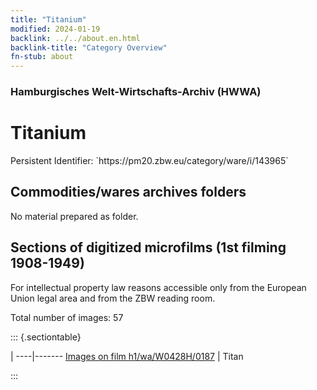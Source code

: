 ```yaml
---
title: "Titanium"
modified: 2024-01-19
backlink: ../../about.en.html
backlink-title: "Category Overview"
fn-stub: about
---
```


### Hamburgisches Welt-Wirtschafts-Archiv (HWWA)

# Titanium

<div class="hint">Persistent Identifier: `https://pm20.zbw.eu/category/ware/i/143965`</div>







## Commodities/wares archives folders





No material prepared as folder.



<a id="filmsections" />

## Sections of digitized microfilms (1st filming 1908-1949)

<p>For intellectual property law reasons accessible only from the European Union legal area and from the ZBW reading room.</p>



<p>Total number of images: 57</p>




::: {.sectiontable}

 | 
----|-------
<a class="btn" href="https://pm20.zbw.eu/film/h1/wa/W0428H/0187" rel="nofollow">Images on film h1/wa/W0428H/0187</a> | Titan


:::
















